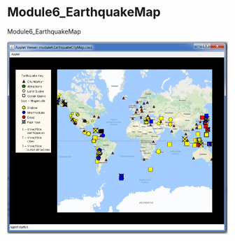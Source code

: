 # Module6_EarthquakeMap
Module6_EarthquakeMap

<img src=https://github.com/marekbodziony/Module6_EarthquakeMap/blob/master/EarthquakeMap.jpg>
